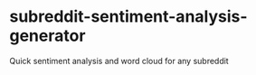# subreddit-sentiment-analysis-generator
 Quick sentiment analysis and word cloud for any subreddit

